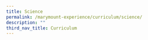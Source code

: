 ```yaml
---
title: Science
permalink: /marymount-experience/curriculum/science/
description: ""
third_nav_title: Curriculum
---
```

